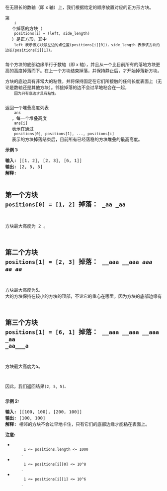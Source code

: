 <html>
 <body>
  <p>
   在无限长的数轴（即 x 轴）上，我们根据给定的顺序放置对应的正方形方块。
  </p>
  <p>
   第
   <code>
    i
   </code>
   个掉落的方块（
   <code>
    positions[i] = (left, side_length)
   </code>
   ）是正方形，其中
   <code>
    left 表示该方块最左边的点位置(positions[i][0])，side_length 表示该方块的边长(positions[i][1])。
   </code>
  </p>
  <p>
   每个方块的底部边缘平行于数轴（即 x 轴），并且从一个比目前所有的落地方块更高的高度掉落而下。在上一个方块结束掉落，并保持静止后，才开始掉落新方块。
  </p>
  <p>
   方块的底边具有非常大的粘性，并将保持固定在它们所接触的任何长度表面上（无论是数轴还是其他方块）。邻接掉落的边不会过早地粘合在一起，
   <code>
    因为只有底边才具有粘性。
   </code>
  </p>
  <p>
  </p>
  <p>
   返回一个堆叠高度列表
   <code>
    ans
   </code>
   。每一个堆叠高度
   <code>
    ans[i]
   </code>
   表示在通过
   <code>
    positions[0], positions[1], ..., positions[i]
   </code>
   表示的方块掉落结束后，目前所有已经落稳的方块堆叠的最高高度。
  </p>
  <p>
  </p>
  <p>
  </p>
  <p>
   <strong>
    示例 1:
   </strong>
  </p>
  <pre><strong>输入:</strong> [[1, 2], [2, 3], [6, 1]]
<strong>输出:</strong> [2, 5, 5]
<strong>解释:

</strong>第一个方块 <code>positions[0] = [1, 2] </code>掉落：
<code>_aa
_aa
-------
</code>方块最大高度为 2 。

第二个方块 <code>positions[1] = [2, 3] </code>掉落：
<code>__aaa
__aaa
__aaa
_aa__
_aa__
--------------
</code>方块最大高度为5。
大的方块保持在较小的方块的顶部，不论它的重心在哪里，因为方块的底部边缘有非常大的粘性。

第三个方块 <code>positions[1] = [6, 1] </code>掉落：
<code>__aaa
__aaa
__aaa
_aa
_aa___a
-------------- 
</code>方块最大高度为5。

因此，我们返回结果<code>[2, 5, 5]。</code>
</pre>
  <p>
  </p>
  <p>
   <strong>
    示例 2:
   </strong>
  </p>
  <pre><strong>输入:</strong> [[100, 100], [200, 100]]
<strong>输出:</strong> [100, 100]
<strong>解释:</strong> 相邻的方块不会过早地卡住，只有它们的底部边缘才能粘在表面上。
</pre>
  <p>
  </p>
  <p>
   <strong>
    注意:
   </strong>
  </p>
  <ul>
   <li>
    <code>
     1 &lt;= positions.length &lt;= 1000
    </code>
    .
   </li>
   <li>
    <code>
     1 &lt;= positions[i][0] &lt;= 10^8
    </code>
    .
   </li>
   <li>
    <code>
     1 &lt;= positions[i][1] &lt;= 10^6
    </code>
    .
   </li>
  </ul>
  <p>
  </p>
 </body>
</html>